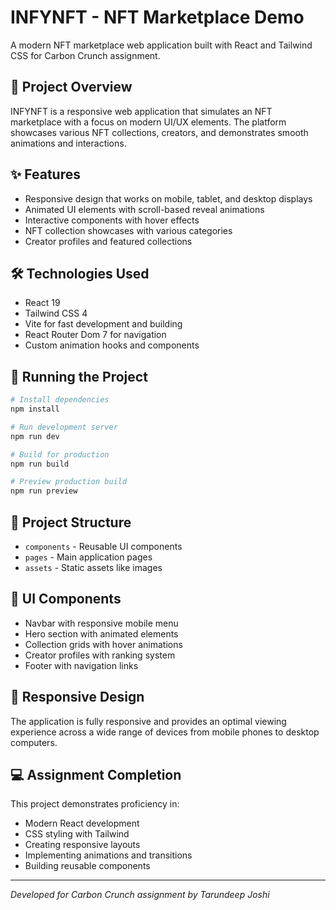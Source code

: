 # INFYNFT - NFT Marketplace Demo

A modern NFT marketplace web application built with React and Tailwind CSS for Carbon Crunch assignment.

## 🚀 Project Overview

INFYNFT is a responsive web application that simulates an NFT marketplace with a focus on modern UI/UX elements. The platform showcases various NFT collections, creators, and demonstrates smooth animations and interactions.

## ✨ Features

* Responsive design that works on mobile, tablet, and desktop displays
* Animated UI elements with scroll-based reveal animations
* Interactive components with hover effects
* NFT collection showcases with various categories
* Creator profiles and featured collections

## 🛠️ Technologies Used

* React 19
* Tailwind CSS 4
* Vite for fast development and building
* React Router Dom 7 for navigation
* Custom animation hooks and components

## 🏃 Running the Project

```bash
# Install dependencies
npm install

# Run development server
npm run dev

# Build for production
npm run build

# Preview production build
npm run preview
```

## 📂 Project Structure

* `components` - Reusable UI components
* `pages` - Main application pages
* `assets` - Static assets like images

## 🎨 UI Components

* Navbar with responsive mobile menu
* Hero section with animated elements
* Collection grids with hover animations
* Creator profiles with ranking system
* Footer with navigation links

## 📱 Responsive Design

The application is fully responsive and provides an optimal viewing experience across a wide range of devices from mobile phones to desktop computers.

## 💻 Assignment Completion

This project demonstrates proficiency in:
* Modern React development
* CSS styling with Tailwind
* Creating responsive layouts
* Implementing animations and transitions
* Building reusable components

---

*Developed for Carbon Crunch assignment by Tarundeep Joshi*